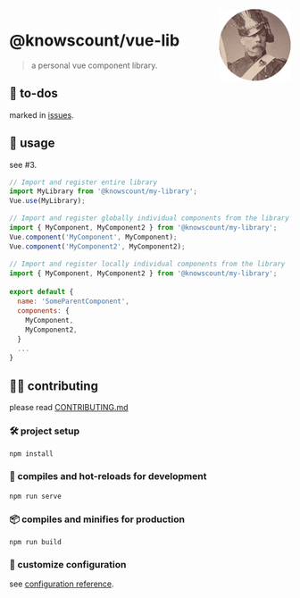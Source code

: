 <!--
 * @Date: 21/04/2021 07.23.51 +0800
 * @Author: KnowsCount
 * @LastEditTime: 22/04/2021 09.49.03 +0800
 * @FilePath: /vue-lib/README.md
-->

<!-- prettier-ignore -->
<img src="src/assets/logo.png" align="right" width="128" height="128" />

# @knowscount/vue-lib

> a personal vue component library.

## 📌 to-dos

marked in [issues](https://github.com/KnowsCount/vue-lib/issues).

## 🤤 usage

see #3.

<!-- prettier-ignore-start -->

```vue.js
// Import and register entire library
import MyLibrary from '@knowscount/my-library';
Vue.use(MyLibrary);
```

```vue.js
// Import and register globally individual components from the library
import { MyComponent, MyComponent2 } from '@knowscount/my-library';
Vue.component('MyComponent', MyComponent);
Vue.component('MyComponent2', MyComponent2);
```

```vue.js
// Import and register locally individual components from the library
import { MyComponent, MyComponent2 } from '@knowscount/my-library';

export default {
  name: 'SomeParentComponent',
  components: {
    MyComponent,
    MyComponent2,
  }
  ...
}
```

<!-- prettier-ignore-end -->

## 🙋‍♂️ contributing

please read [CONTRIBUTING.md](./CONTRIBUTING.md)

### 🛠 project setup

```
npm install
```

### 🔨 compiles and hot-reloads for development

```
npm run serve
```

### 📦 compiles and minifies for production

```
npm run build
```

### 🔧 customize configuration

see [configuration reference](https://cli.vuejs.org/config/).
